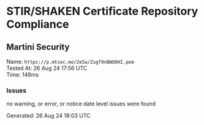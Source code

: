 # STIR/SHAKEN Certificate Repository Compliance

## Martini Security

Name: `https://p.mtsec.me/2e5a/Zugf9nBWQ9HI.pem`\
Tested At: 26 Aug 24 17:56 UTC\
Time: 148ms

### Issues

no warning, or error, or notice date level issues were found

Generated: 26 Aug 24 18:03 UTC